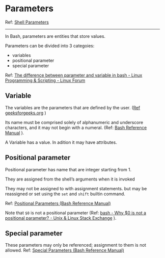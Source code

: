 # Parameters

Ref: [Shell Parameters](https://www.gnu.org/software/bash/manual/bash.html#Shell-Parameters)



---

In Bash, parameters are entities that store values.

Parameters can be divided into 3 categoies:

- variables
- positional parameter
- special parameter

Ref:  [The difference between parameter and variable in bash - Linux Programming & Scripting - Linux Forum](https://forum.linuxconfig.org/t/the-difference-between-parameter-and-variable-in-bash/1009) 



## Variable 

The variables are the parameters that are defined by the user.  ([Ref geeksforgeeks.org](https://www.geeksforgeeks.org/shell-script-to-demonstrate-special-parameters-with-example/) )

Its name must be comprised solely of alphanumeric and underscore characters, and it may not begin with a numeral.  (Ref:  [Bash Reference Manual](https://www.gnu.org/software/bash/manual/html_node/Definitions.html#index-name) ).

A Variable has a value. In adition it may have attributes.







## Positional parameter

Positional parameter has name that are integer starting from 1.

They are assigned from the shell’s arguments when it is invoked

They may not be assigned to with assignment statements. but may be reassigned or set using the `set` and `shift` builtin command.

Ref:  [Positional Parameters (Bash Reference Manual)](https://www.gnu.org/software/bash/manual/html_node/Positional-Parameters.html) 

Note that `$0` is not a positional parameter (Ref:   [bash - Why $0 is not a positional parameter? - Unix & Linux Stack Exchange](https://unix.stackexchange.com/questions/412707/why-0-is-not-a-positional-parameter) ).



## Special parameter

These parameters may only be referenced; assignment to them is not allowed. Ref:  [Special Parameters (Bash Reference Manual)](https://www.gnu.org/software/bash/manual/html_node/Special-Parameters.html) 



